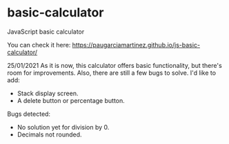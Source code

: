 # basic-calculator
JavaScript basic calculator

You can check it here: https://paugarciamartinez.github.io/js-basic-calculator/

25/01/2021
As it is now, this calculator offers basic functionality, but there's room for improvements. Also, there are still a few bugs to solve. I'd like to add: 
- Stack display screen.
- A delete button or percentage button.

Bugs detected:
- No solution yet for division by 0.
- Decimals not rounded.
